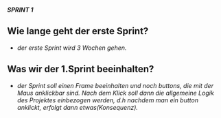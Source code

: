 ***SPRINT 1*** 

## Wie lange geht der erste Sprint? ##
-  _der erste Sprint wird 3 Wochen gehen._ 

## Was wir der 1.Sprint beeinhalten? ## 
- _der Sprint soll einen Frame beeinhalten und noch buttons, die mit der Maus anklickbar sind. Nach dem Klick soll dann die allgemeine Logik des Projektes einbezogen werden, d.h nachdem man ein button anklickt, erfolgt dann etwas(Konsequenz)._ 